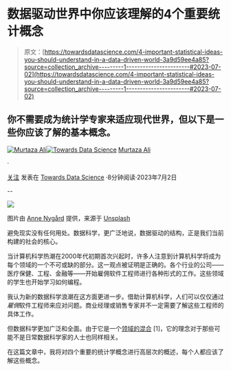 # 数据驱动世界中你应该理解的4个重要统计概念

> 原文：[https://towardsdatascience.com/4-important-statistical-ideas-you-should-understand-in-a-data-driven-world-3a9d59ee4a85?source=collection_archive---------1-----------------------#2023-07-02](https://towardsdatascience.com/4-important-statistical-ideas-you-should-understand-in-a-data-driven-world-3a9d59ee4a85?source=collection_archive---------1-----------------------#2023-07-02)

## 你不需要成为统计学专家来适应现代世界，但以下是一些你应该了解的基本概念。

[](https://murtaza5152-ali.medium.com/?source=post_page-----3a9d59ee4a85--------------------------------)[![Murtaza Ali](../Images/2aecff50999761022af29f9b30e2f925.png)](https://murtaza5152-ali.medium.com/?source=post_page-----3a9d59ee4a85--------------------------------)[](https://towardsdatascience.com/?source=post_page-----3a9d59ee4a85--------------------------------)[![Towards Data Science](../Images/a6ff2676ffcc0c7aad8aaf1d79379785.png)](https://towardsdatascience.com/?source=post_page-----3a9d59ee4a85--------------------------------) [Murtaza Ali](https://murtaza5152-ali.medium.com/?source=post_page-----3a9d59ee4a85--------------------------------)

·

[关注](https://medium.com/m/signin?actionUrl=https%3A%2F%2Fmedium.com%2F_%2Fsubscribe%2Fuser%2F607fa603b7ce&operation=register&redirect=https%3A%2F%2Ftowardsdatascience.com%2F4-important-statistical-ideas-you-should-understand-in-a-data-driven-world-3a9d59ee4a85&user=Murtaza+Ali&userId=607fa603b7ce&source=post_page-607fa603b7ce----3a9d59ee4a85---------------------post_header-----------) 发表在 [Towards Data Science](https://towardsdatascience.com/?source=post_page-----3a9d59ee4a85--------------------------------) ·8分钟阅读·2023年7月2日[](https://medium.com/m/signin?actionUrl=https%3A%2F%2Fmedium.com%2F_%2Fvote%2Ftowards-data-science%2F3a9d59ee4a85&operation=register&redirect=https%3A%2F%2Ftowardsdatascience.com%2F4-important-statistical-ideas-you-should-understand-in-a-data-driven-world-3a9d59ee4a85&user=Murtaza+Ali&userId=607fa603b7ce&source=-----3a9d59ee4a85---------------------clap_footer-----------)

--

[](https://medium.com/m/signin?actionUrl=https%3A%2F%2Fmedium.com%2F_%2Fbookmark%2Fp%2F3a9d59ee4a85&operation=register&redirect=https%3A%2F%2Ftowardsdatascience.com%2F4-important-statistical-ideas-you-should-understand-in-a-data-driven-world-3a9d59ee4a85&source=-----3a9d59ee4a85---------------------bookmark_footer-----------)![](../Images/e0630fdccea81f3f8352110093e0e812.png)

图片由 [Anne Nygård](https://unsplash.com/@polarmermaid?utm_source=medium&utm_medium=referral) 提供，来源于 [Unsplash](https://unsplash.com/?utm_source=medium&utm_medium=referral)

避免现实没有任何用处。数据科学，更广泛地说，数据驱动的结构，正是我们当前构建的社会的核心。

当计算机科学热潮在2000年代初期首次兴起时，许多人注意到计算机科学将成为每个领域的一个不可或缺的部分。这一观点被证明是正确的。各个行业的公司——医疗保健、工程、金融等——开始雇佣软件工程师进行各种形式的工作。这些领域的学生也开始学习如何编程。

我认为新的数据科学浪潮在这方面更进一步。借助计算机科学，人们可以仅仅通过*雇佣*软件工程师来应对问题。商业经理或销售专家并不一定需要了解这些工程师的具体工作。

但数据科学更加广泛和全面。由于它是一个[领域的混合](https://example.org/the-three-building-blocks-of-data-science-2923dc8c2d78) [1]，它的理念对于那些可能不是日常数据科学家的人士也同样相关。

在这篇文章中，我将对四个重要的统计学概念进行高层次的概述，每个人都应该了解这些概念。
